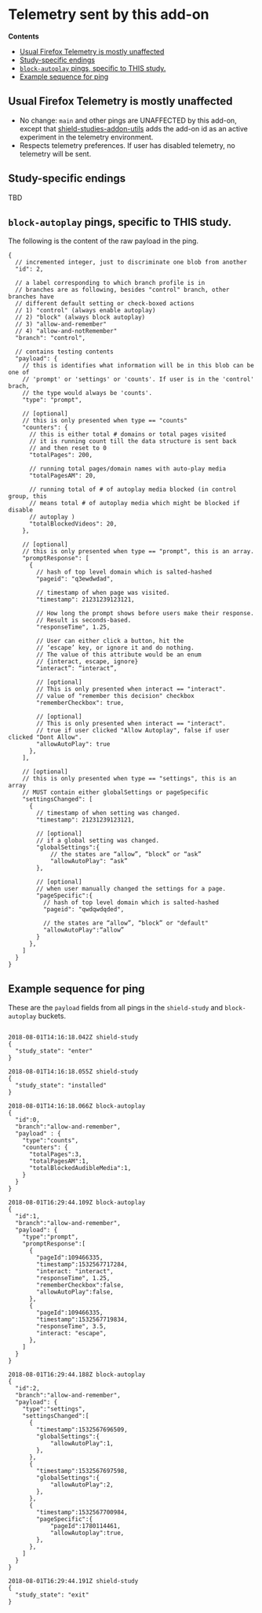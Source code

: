 # Telemetry sent by this add-on

<!-- START doctoc generated TOC please keep comment here to allow auto update -->

<!-- DON'T EDIT THIS SECTION, INSTEAD RE-RUN doctoc TO UPDATE -->

**Contents**

* [Usual Firefox Telemetry is mostly unaffected](#usual-firefox-telemetry-is-mostly-unaffected)
* [Study-specific endings](#study-specific-endings)
* [`block-autoplay` pings, specific to THIS study.](#block-autoplay-pings-specific-to-this-study)
* [Example sequence for ping](#example-sequence-for-ping)

<!-- END doctoc generated TOC please keep comment here to allow auto update -->

## Usual Firefox Telemetry is mostly unaffected

* No change: `main` and other pings are UNAFFECTED by this add-on, except that [shield-studies-addon-utils](https://github.com/mozilla/shield-studies-addon-utils) adds the add-on id as an active experiment in the telemetry environment.
* Respects telemetry preferences. If user has disabled telemetry, no telemetry will be sent.

## Study-specific endings

TBD

## `block-autoplay` pings, specific to THIS study.

The following is the content of the raw payload in the ping.

```
{
  // incremented integer, just to discriminate one blob from another
  "id": 2,

  // a label corresponding to which branch profile is in
  // branches are as following, besides "control" branch, other branches have
  // different default setting or check-boxed actions
  // 1) "control" (always enable autoplay)
  // 2) "block" (always block autoplay)
  // 3) "allow-and-remember"
  // 4) "allow-and-notRemember"
  "branch": "control",

  // contains testing contents
  "payload": {
    // this is identifies what information will be in this blob can be one of
    // 'prompt' or 'settings' or 'counts'. If user is in the 'control' brach,
    // the type would always be 'counts'.
    "type": "prompt",

    // [optional]
    // this is only presented when type == "counts"
    "counters": {
      // this is either total # domains or total pages visited
      // it is running count till the data structure is sent back
      // and then reset to 0
      "totalPages": 200,

      // running total pages/domain names with auto-play media
      "totalPagesAM": 20,

      // running total of # of autoplay media blocked (in control group, this
      // means total # of autoplay media which might be blocked if disable
      // autoplay )
      "totalBlockedVideos": 20,
    },

    // [optional]
    // this is only presented when type == "prompt", this is an array.
    "promptResponse": [
      {
        // hash of top level domain which is salted-hashed
        "pageid": "q3ewdwdad",

        // timestamp of when page was visited.
        "timestamp": 21231239123121,

        // How long the prompt shows before users make their response.
        // Result is seconds-based.
        "responseTime", 1.25,

        // User can either click a button, hit the
        // ‘escape’ key, or ignore it and do nothing.
        // The value of this attribute would be an enum
        // {interact, escape, ignore}
        “interact”: “interact”,

        // [optional]
        // This is only presented when interact == "interact".
        // value of "remember this decision" checkbox
        "rememberCheckbox": true,

        // [optional]
        // This is only presented when interact == "interact".
        // true if user clicked "Allow Autoplay", false if user clicked "Dont Allow".
        "allowAutoPlay": true
      },
    ],

    // [optional]
    // this is only presented when type == "settings", this is an array
    // MUST contain either globalSettings or pageSpecific
    "settingsChanged": [
      {
        // timestamp of when setting was changed.
        "timestamp": 21231239123121,

        // [optional]
        // if a global setting was changed.
        "globalSettings":{
            // the states are “allow”, “block” or “ask”
            "allowAutoPlay": “ask”
        },

        // [optional]
        // when user manually changed the settings for a page.
        "pageSpecific":{
          // hash of top level domain which is salted-hashed
          "pageid": "qwdqwdqded",

          // the states are “allow”, “block” or "default"
          "allowAutoPlay":“allow”
        }
      },
    ]
  }
}
```

## Example sequence for ping

These are the `payload` fields from all pings in the `shield-study` and `block-autoplay` buckets.

```

2018-08-01T14:16:18.042Z shield-study
{
  "study_state": "enter"
}

2018-08-01T14:16:18.055Z shield-study
{
  "study_state": "installed"
}

2018-08-01T14:16:18.066Z block-autoplay
{
  "id":0,
  "branch":"allow-and-remember",
  "payload" : {
    "type":"counts",
    "counters": {
      "totalPages":3,
      "totalPagesAM":1,
      "totalBlockedAudibleMedia":1,
    }
  }
}

2018-08-01T16:29:44.109Z block-autoplay
{
  "id":1,
  "branch":"allow-and-remember",
  "payload": {
    "type":"prompt",
    "promptResponse":[
      {
        "pageId":109466335,
        "timestamp":1532567717284,
        "interact: "interact",
        "responseTime", 1.25,
        "rememberCheckbox":false,
        "allowAutoPlay":false,
      },
      {
        "pageId":109466335,
        "timestamp":1532567719834,
        "responseTime", 3.5,
        "interact: "escape",
      },
    ]
  }
}

2018-08-01T16:29:44.188Z block-autoplay
{
  "id":2,
  "branch":"allow-and-remember",
  "payload": {
    "type":"settings",
    "settingsChanged":[
      {
        "timestamp":1532567696509,
        "globalSettings":{
            "allowAutoPlay":1,
        },
      },
      {
        "timestamp":1532567697598,
        "globalSettings":{
            "allowAutoPlay":2,
        },
      },
      {
        "timestamp":1532567700984,
        "pageSpecific":{
            "pageId":1780114461,
            "allowAutoplay":true,
        },
      },
    ]
  }
}

2018-08-01T16:29:44.191Z shield-study
{
  "study_state": "exit"
}
```
